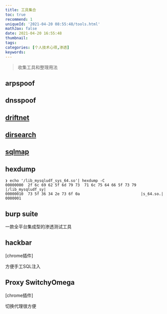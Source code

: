 ```yaml
---
title: 工具集合
toc: true
recommend: 1
uniqueId: '2021-04-20 08:55:48/tools.html'
mathJax: false
date: 2021-04-20 16:55:48
thumbnail:
tags:
categories: [个人技术心得,渗透]
keywords:
---
```

>  收集工具和整理用法

<!-- more -->

## arpspoof

## dnsspoof

## [driftnet](http://www.ex-parrot.com/~chris/driftnet/)

## [dirsearch](https://github.com/maurosoria/dirsearch)

## [sqlmap](https://github.com/sqlmapproject/sqlmap)

## hexdump

```shell
❯ echo '/lib_mysqludf_sys_64.so'| hexdump -C
00000000  2f 6c 69 62 5f 6d 79 73  71 6c 75 64 66 5f 73 79  |/lib_mysqludf_sy|
00000010  73 5f 36 34 2e 73 6f 0a                           |s_64.so.|
0000001
```

## burp suite

一款全平台集成型的渗透测试工具

## hackbar

[chrome插件]

方便手工SQL注入

## Proxy SwitchyOmega

[chrome插件]

切换代理很方便